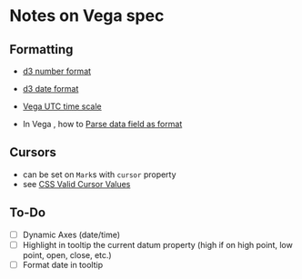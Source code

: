 # Notes on Vega spec

## Formatting

* [d3 number format](https://github.com/d3/d3-format#locale_format)
* [d3 date format](https://github.com/d3/d3-time-format#locale_format)

* [Vega UTC time scale](https://vega.github.io/vega/docs/scales/#utc)
* In Vega , how to [Parse data field as format](https://vega.github.io/vega/docs/data/#format)

## Cursors

* can be set on `Mark`s with `cursor` property
* see [CSS Valid Cursor Values](https://developer.mozilla.org/en-US/docs/Web/CSS/cursor#Values)

## To-Do

* [ ] Dynamic Axes (date/time)
* [ ] Highlight in tooltip the current datum property (high if on high point, low point, open, close, etc.)
* [ ] Format date in tooltip